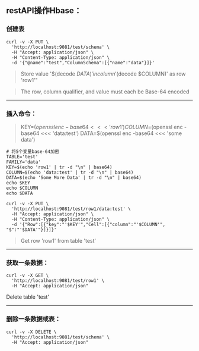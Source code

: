 ## restAPI操作Hbase：

### 创建表

```shell
curl -v -X PUT \
  'http://localhost:9081/test/schema' \
  -H "Accept: application/json" \
  -H "Content-Type: application/json" \
  -d '{"@name":"test","ColumnSchema":[{"name":"data"}]}'
```

> Store value '$(decode $DATA)' in column '$(decode $COLUMN)' as row 'row1'"

> The row, column qualifier, and value must each be Base-64 encoded

-----------------------------------------------------------------------------

### 插入命令：

> KEY=$(openssl enc -base64 <<< 'row1')
> COLUMN=$(openssl enc -base64 <<< 'data:test')
> DATA=$(openssl enc -base64 <<< 'some data')

```shell
# 将5个变量base-64加密
TABLE='test'
FAMILY='data'
KEY=$(echo 'row1' | tr -d "\n" | base64)
COLUMN=$(echo 'data:test' | tr -d "\n" | base64)
DATA=$(echo 'Some More Data' | tr -d "\n" | base64)
echo $KEY
echo $COLUMN
echo $DATA
```



```shell
curl -v -X PUT \
  'http://localhost:9081/test/row1/data:test' \
  -H "Accept: application/json" \
  -H "Content-Type: application/json" \
  -d '{"Row":[{"key":"'$KEY'","Cell":[{"column":"'$COLUMN'", "$":"'$DATA'"}]}]}'
```

> Get row 'row1' from table 'test'

-----------------------------------------------------------------------------

### 获取一条数据：

```shell
curl -v -X GET \
  'http://localhost:9081/test/row1' \
  -H "Accept: application/json"
```

Delete table 'test'

-----------------------------------------------------------------------------



### 删除一条数据或表：

```shell
curl -v -X DELETE \
  'http://localhost:9081/test/schema' \
  -H "Accept: application/json"
```

